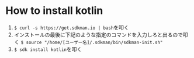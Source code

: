 # How to install kotlin
1. `$ curl -s https://get.sdkman.io | bash`を叩く
2. インストールの最後に下記のような指定のコマンドを入力しろと出るので叩く
   `$ source "/home/[ユーザー名]/.sdkman/bin/sdkman-init.sh"`
3. `$ sdk install kotlin`を叩く